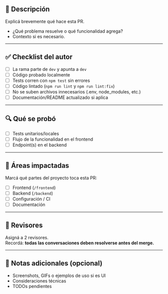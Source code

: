 ## 📌 Descripción

Explicá brevemente qué hace esta PR.  
- ¿Qué problema resuelve o qué funcionalidad agrega?
- Contexto si es necesario.

---

## ✅ Checklist del autor

- [ ] La rama parte de `dev` y apunta a `dev`
- [ ] Código probado localmente
- [ ] Tests corren con `npm test` sin errores
- [ ] Código lintado (`npm run lint` y `npm run lint:fix`)
- [ ] No se suben archivos innecesarios (.env, node_modules, etc.)
- [ ] Documentación/README actualizado si aplica

---

## 🔍 Qué se probó

- [ ] Tests unitarios/locales
- [ ] Flujo de la funcionalidad en el frontend
- [ ] Endpoint(s) en el backend

---

## 🧭 Áreas impactadas

Marcá qué partes del proyecto toca esta PR:

- [ ] Frontend (`/frontend`)
- [ ] Backend (`/backend`)
- [ ] Configuración / CI
- [ ] Documentación

---

## 👀 Revisores

Asigná a 2 revisores.  
Recordá: **todas las conversaciones deben resolverse antes del merge.**

---

## 📝 Notas adicionales (opcional)

- Screenshots, GIFs o ejemplos de uso si es UI
- Consideraciones técnicas
- TODOs pendientes
